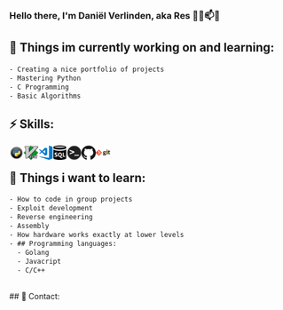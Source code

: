 ### Hello there, I'm Daniël Verlinden, aka Res 👋✨📫💬

## 🔭 Things im currently working on and learning: 
    - Creating a nice portfolio of projects
    - Mastering Python
    - C Programming
    - Basic Algorithms

##  ⚡ Skills:
<img align="left" alt="Terminal" width="26px" src=".github/images/1python.png" />
<img align="left" alt="Terminal" width="26px" src=".github/images/vim.png" />
<img align="left" alt="Terminal" width="26px" src=".github/images/vscode.png" />
<img align="left" alt="Terminal" width="26px" src=".github/images/sql.png" />
<img align="left" alt="Terminal" width="26px" src=".github/images/terminal.png" />
<img align="left" alt="Terminal" width="26px" src=".github/images/github.png" />
<img align="left" alt="Terminal" width="26px" src=".github/images/git.png" />
<br />


## 🤔 Things i want to learn:
    - How to code in group projects
    - Exploit development
    - Reverse engineering
    - Assembly
    - How hardware works exactly at lower levels 
    - ## Programming languages:
 	  - Golang
	  - Javacript
	  - C/C++
<br />
## 💬 Contact:
	
